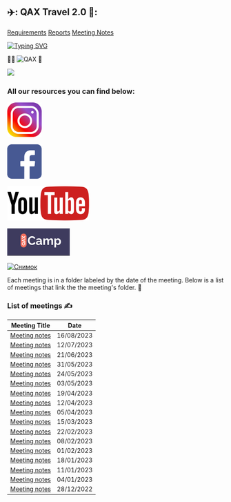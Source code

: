 ## ✈️: QAX Travel 2.0 🚅: 

[Requirements](https://qax.gitbook.io/qax-travel/)
[Reports](https://github.com/scholokov/long-travel-2/tree/8d7bda4dc0da87f88e6d5efe00ef83fc1d22ec67/Report)
[Meeting Notes](https://github.com/scholokov/long-travel-2/tree/730920448781b29f7b98ba43ee3013c37d16580c/Meeting%20notes)





[![Typing SVG](https://readme-typing-svg.herokuapp.com?color=%2336BCF7&lines=QAX+Travel+Job_offer)](https://git.io/typing-svg) 

👨‍🎓 ![QAX](https://user-images.githubusercontent.com/72439798/183895287-16881555-2ad2-4f11-85ee-51354901f216.PNG) 👩‍ 

<img src="https://media.giphy.com/media/3oKIPDf1E4qKYRJ6oM/giphy-downsized-large.gif" />

### All our resources you can find below:
 
[![QAX](https://github.com/scholokov/qax-portal-2/blob/main/drive/instagram-png-instagram-png-logo-1455-1024x1024.png)](https://www.instagram.com/qax_camp/?igshid=YmMyMTA2M2Y%3D)

[![QAX](https://github.com/scholokov/qax-portal-2/blob/main/drive/facebook-icon-logo-C61047A9E7-seeklogo.com.png)](https://www.facebook.com/qax.camp) 

[![QAX](https://github.com/scholokov/qax-portal-2/blob/main/drive/2560px-Logo_of_YouTube_(2015-2017).svg.png)](https://www.youtube.com/channel/UCXXCVCk7gw0aa8T0a6cx7Ow)

[![QAX](https://github.com/scholokov/qax-portal-2/blob/main/drive/%D0%A1%D0%BD%D0%B8%D0%BC%D0%BE%D0%BA.PNG)](https://portal.qax-camp.com.ua) 

[![Снимок](https://user-images.githubusercontent.com/72439798/211194187-64aad7ab-2fa0-4ecd-831a-a3ff88b43155.PNG)](https://test.long-travel.live/) 

Each meeting is in a folder labeled by the date of the meeting. Below is a list of meetings that link the the meeting's folder. :book:

### List of meetings ✍️ 

| Meeting Title                                     | Date              | 
|---------------------------------------------------|-------------------|
| [Meeting notes](Meeting%20notes/Meeting%20notes%2016.08.23.md) | 16/08/2023 |
| [Meeting notes](Meeting%20notes/Meeting%20notes%2012.07.23.md) | 12/07/2023 |
| [Meeting notes](Meeting%20notes/Meeting%20notes%2021.06.23.md) | 21/06/2023 |
| [Meeting notes](Meeting%20notes/Meeting%20notes%2031.05.23.md) | 31/05/2023 |
| [Meeting notes](Meeting%20notes/Meeting%20notes%2024.05.23.md) | 24/05/2023 |
| [Meeting notes](Meeting%20notes/Meeting%20notes%2003.05.23.md) | 03/05/2023 |
| [Meeting notes](Meeting%20notes/Meeting%20notes%2019.04.23.md) | 19/04/2023 |
| [Meeting notes](Meeting%20notes/Meeting%20notes%2012.04.23.md) | 12/04/2023 |
| [Meeting notes](Meeting%20notes/Meeting%20notes%2005.04.23.md) | 05/04/2023 |
| [Meeting notes](Meeting%20notes/Meeting%20notes%2015.03.23.md) | 15/03/2023 | 
| [Meeting notes](Meeting%20notes/Meeting%20notes%2022.02.23.md) | 22/02/2023 | 
| [Meeting notes](Meeting%20notes/Meeting%20notes%2008.02.23.md) | 08/02/2023 | 
| [Meeting notes](Meeting%20notes/01.02.23_Meeting%20notes.md) | 01/02/2023 |
| [Meeting notes](Meeting%20notes/Meeting%20notes%2018.01.23.md) | 18/01/2023 |
| [Meeting notes](Meeting%20notes/Meeting%20notes%2011.01.23.md) | 11/01/2023 |
| [Meeting notes](Meeting%20notes/Meeting%20notes%2004.01.23.md) | 04/01/2023 |
| [Meeting notes](Meeting%20notes/Meeting%20notes%2028.12.22.md) | 28/12/2022 | 
